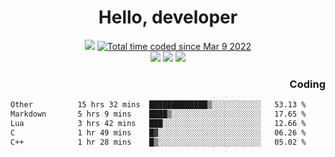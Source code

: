 # <div align='center' >Hello, developer</div>

<div align='center'>
  <a ><img src="https://img.shields.io/badge/dynamic/json?url=https%3A%2F%2Fapi.swo.moe%2Fstats%2Fgithub%2FFree-Aaron-Li&query=count&color=181717&label=GitHub&labelColor=282c34&logo=github&suffix=+follows&cacheSeconds=3600"></a>
  <a href="https://wakatime.com/@fe40087f-8eae-48dc-9950-ad0633db1591"><img src="https://wakatime.com/badge/user/fe40087f-8eae-48dc-9950-ad0633db1591.svg" alt="Total time coded since Mar 9 2022" /></a>
</div>
<div align='center'>
  <a><img src="https://img.shields.io/badge/Rookie-blue?style=plastic&logo=c&logoColor=blue&labelColor=F5B7DB"></a>
  <a><img src="https://img.shields.io/badge/Rookie-blue?style=plastic&logo=c%2B%2B&logoColor=blue&labelColor=F5B7DB"></a> 
  <a><img src="https://img.shields.io/badge/Rookie-blue?style=plastic&logo=python&logoColor=blue&labelColor=F5B7DB"></a> 
</div>

<div align='right'>
  <h3>Coding</h3>
</div>

<!--START_SECTION:waka-->

```txt
Other          15 hrs 32 mins  █████████████▒░░░░░░░░░░░   53.13 %
Markdown       5 hrs 9 mins    ████▒░░░░░░░░░░░░░░░░░░░░   17.65 %
Lua            3 hrs 42 mins   ███░░░░░░░░░░░░░░░░░░░░░░   12.66 %
C              1 hr 49 mins    █▓░░░░░░░░░░░░░░░░░░░░░░░   06.26 %
C++            1 hr 28 mins    █▒░░░░░░░░░░░░░░░░░░░░░░░   05.02 %
```

<!--END_SECTION:waka-->




